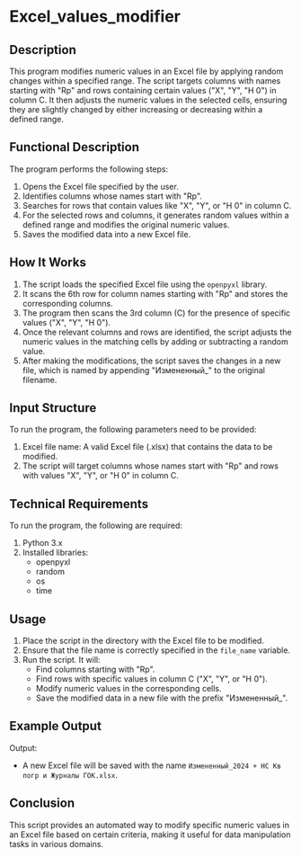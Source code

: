 # Excel_values_modifier
## Description
This program modifies numeric values in an Excel file by applying random changes within a specified range. The script targets columns with names starting with "Rp" and rows containing certain values ("X", "Y", "H 0") in column C. It then adjusts the numeric values in the selected cells, ensuring they are slightly changed by either increasing or decreasing within a defined range.

## Functional Description
The program performs the following steps:
1. Opens the Excel file specified by the user.
2. Identifies columns whose names start with "Rp".
3. Searches for rows that contain values like "X", "Y", or "H 0" in column C.
4. For the selected rows and columns, it generates random values within a defined range and modifies the original numeric values.
5. Saves the modified data into a new Excel file.

## How It Works
1. The script loads the specified Excel file using the `openpyxl` library.
2. It scans the 6th row for column names starting with "Rp" and stores the corresponding columns.
3. The program then scans the 3rd column (C) for the presence of specific values ("X", "Y", "H 0").
4. Once the relevant columns and rows are identified, the script adjusts the numeric values in the matching cells by adding or subtracting a random value.
5. After making the modifications, the script saves the changes in a new file, which is named by appending "Измененный_" to the original filename.

## Input Structure
To run the program, the following parameters need to be provided:
1. Excel file name: A valid Excel file (.xlsx) that contains the data to be modified.
2. The script will target columns whose names start with "Rp" and rows with values "X", "Y", or "H 0" in column C.

## Technical Requirements
To run the program, the following are required:
1. Python 3.x
2. Installed libraries:
   - openpyxl
   - random
   - os
   - time

## Usage
1. Place the script in the directory with the Excel file to be modified.
2. Ensure that the file name is correctly specified in the `file_name` variable.
3. Run the script. It will:
   - Find columns starting with "Rp".
   - Find rows with specific values in column C ("X", "Y", or "H 0").
   - Modify numeric values in the corresponding cells.
   - Save the modified data in a new file with the prefix "Измененный_".

## Example Output
Output:
- A new Excel file will be saved with the name `Измененный_2024 + НС Кв погр и Журналы ГОК.xlsx`.

## Conclusion
This script provides an automated way to modify specific numeric values in an Excel file based on certain criteria, making it useful for data manipulation tasks in various domains.
